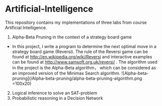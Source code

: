 # Artificial-Intelligence
This repository contains my implementations of three labs from course Artificial Intelligence.
1.  Alpha-Beta Pruning in the context of a strategy board game
* In this project, I write a program to determine the next optimal move in a strategy board game (Reversi). The rule of the Reversi game can be found at http://en.wikipedia.org/wiki/Reversi  and interactive examples can be found at http://www.samsoft.org.uk/reversi/ . The algorithm used in the project is the Alpha-Beta algorithm， which can be considered as an improved version of the Minimax Search algorithm.
![Alpha-beta-pruning](/Alpha-beta-pruning/alpha-beta-pruning-algorithm.png =100x20)

2.  Logical inference to solve an SAT-problem
3.  Probabilistic reasoning in a Decision Network

